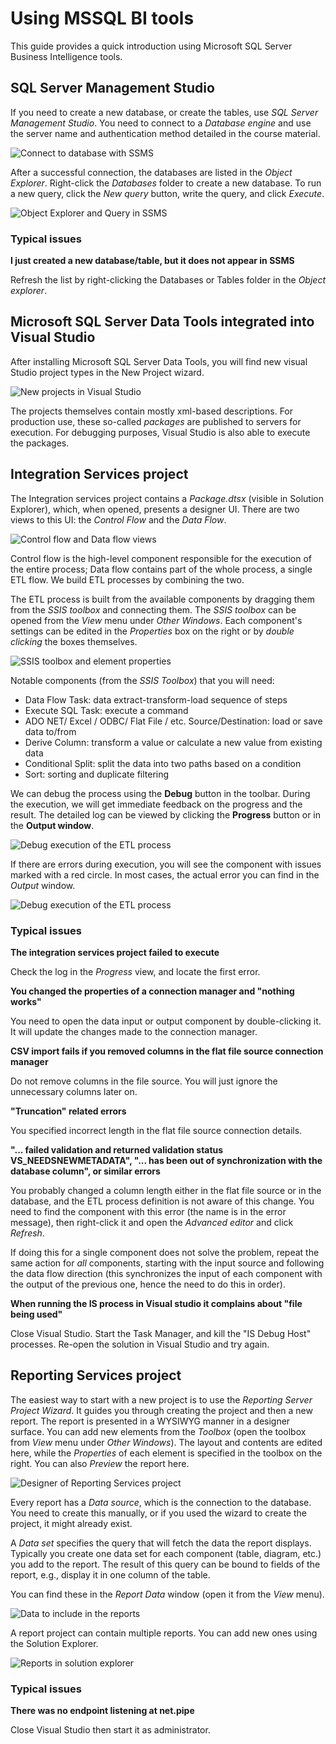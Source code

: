 # Using MSSQL BI tools

This guide provides a quick introduction using Microsoft SQL Server Business Intelligence tools.

## SQL Server Management Studio

If you need to create a new database, or create the tables, use _SQL Server Management Studio_. You need to connect to a _Database engine_ and use the server name and authentication method detailed in the course material.

![Connect to database with SSMS](mssql-bi-software-intro/ssms-connect.png)

After a successful connection, the databases are listed in the _Object Explorer_. Right-click the _Databases_ folder to create a new database. To run a new query, click the _New query_ button, write the query, and click _Execute_.

![Object Explorer and Query in SSMS](mssql-bi-software-intro/ssms-object-exp-query.png)

### Typical issues

**I just created a new database/table, but it does not appear in SSMS**

Refresh the list by right-clicking the Databases or Tables folder in the _Object explorer_.

## Microsoft SQL Server Data Tools integrated into Visual Studio

After installing Microsoft SQL Server Data Tools, you will find new visual Studio project types in the New Project wizard.

![New projects in Visual Studio](mssql-bi-software-intro/vs-project-types.png)

The projects themselves contain mostly xml-based descriptions. For production use, these so-called _packages_ are published to servers for execution. For debugging purposes, Visual Studio is also able to execute the packages.

## Integration Services project

The Integration services project contains a _Package.dtsx_ (visible in Solution Explorer), which, when opened, presents a designer UI. There are two views to this UI: the _Control Flow_ and the _Data Flow_.

![Control flow and Data flow views](mssql-bi-software-intro/is-control-data-flow.png)

Control flow is the high-level component responsible for the execution of the entire process; Data flow contains part of the whole process, a single ETL flow. We build ETL processes by combining the two.

The ETL process is built from the available components by dragging them from the _SSIS toolbox_ and connecting them. The _SSIS toolbox_ can be opened from the _View_ menu under _Other Windows_. Each component's settings can be edited in the _Properties_ box on the right or by _double clicking_ the boxes themselves.

![SSIS toolbox and element properties](mssql-bi-software-intro/is-package-components.png)

Notable components (from the _SSIS Toolbox_) that you will need:

- Data Flow Task: data extract-transform-load sequence of steps
- Execute SQL Task: execute a command
- ADO NET/ Excel / ODBC/ Flat File / etc. Source/Destination: load or save data to/from
- Derive Column: transform a value or calculate a new value from existing data
- Conditional Split: split the data into two paths based on a condition
- Sort: sorting and duplicate filtering

We can debug the process using the **Debug** button in the toolbar. During the execution, we will get immediate feedback on the progress and the result. The detailed log can be viewed by clicking the **Progress** button or in the **Output window**.

![Debug execution of the ETL process](mssql-bi-software-intro/is-debug.png)

If there are errors during execution, you will see the component with issues marked with a red circle. In most cases, the actual error you can find in the _Output_ window.

![Debug execution of the ETL process](mssql-bi-software-intro/is-debug-error-output.png)

### Typical issues

**The integration services project failed to execute**

Check the log in the _Progress_ view, and locate the first error.

**You changed the properties of a connection manager and "nothing works"**

You need to open the data input or output component by double-clicking it. It will update the changes made to the connection manager.

**CSV import fails if you removed columns in the flat file source connection manager**

Do not remove columns in the file source. You will just ignore the unnecessary columns later on.

**"Truncation" related errors**

You specified incorrect length in the flat file source connection details.

**"... failed validation and returned validation status VS_NEEDSNEWMETADATA", "... has been out of synchronization with the database column", or similar errors**

You probably changed a column length either in the flat file source or in the database, and the ETL process definition is not aware of this change. You need to find the component with this error (the name is in the error message), then right-click it and open the _Advanced editor_ and click _Refresh_.

If doing this for a single component does not solve the problem, repeat the same action for _all_ components, starting with the input source and following the data flow direction (this synchronizes the input of each component with the output of the previous one, hence the need to do this in order).

**When running the IS process in Visual studio it complains about "file being used"**

Close Visual Studio. Start the Task Manager, and kill the "IS Debug Host" processes. Re-open the solution in Visual Studio and try again.

## Reporting Services project

The easiest way to start with a new project is to use the _Reporting Server Project Wizard_. It guides you through creating the project and then a new report. The report is presented in a WYSIWYG manner in a designer surface. You can add new elements from the _Toolbox_ (open the toolbox from _View_ menu under
_Other Windows_). The layout and contents are edited here, while the _Properties_ of each element is specified in the toolbox on the right. You can also _Preview_ the report here.

![Designer of Reporting Services project](mssql-bi-software-intro/rs-designer.png)

Every report has a _Data source_, which is the connection to the database. You need to create this manually, or if you used the wizard to create the project, it might already exist.

A _Data set_ specifies the query that will fetch the data the report displays. Typically you create one data set for each component (table, diagram, etc.) you add to the report. The result of this query can be bound to fields of the report, e.g., display it in one column of the table.

You can find these in the _Report Data_ window (open it from the _View_ menu).

![Data to include in the reports](mssql-bi-software-intro/rs-report-data.png)

A report project can contain multiple reports. You can add new ones using the Solution Explorer.

![Reports in solution explorer](mssql-bi-software-intro/rs-reports-in-solution.png)

### Typical issues

**There was no endpoint listening at net.pipe**

Close Visual Studio then start it as administrator.
